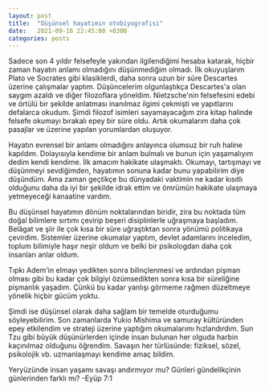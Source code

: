 ```yaml
---
layout: post
title:  "Düşünsel hayatımın otobiyografisi"
date:   2021-09-16 22:45:00 +0300
categories: posts
---
```



Sadece son 4 yıldır felsefeyle yakından ilgilendiğimi hesaba katarak, hiçbir zaman hayatın anlamı olmadığını düşünmediğim olmadı.
İlk okuyuşlarım Plato ve Socrates gibi klasiklerdi, daha sonra uzun bir süre Descartes üzerine çalışmalar yaptım. Düşüncelerim olgunlaştıkça Descartes'a olan saygım azaldı ve diğer filozoflara yöneldim.
Nietzsche'nin felsefesini edebi ve örtülü bir şekilde anlatması inanılmaz ilgimi çekmişti ve yapıtlarını defalarca okudum.
Şimdi filozof isimleri sayamayacağım zira kitap halinde felsefe okumayı bırakalı epey bir süre oldu. Artık okumalarım daha çok pasajlar ve üzerine yapılan yorumlardan oluşuyor.


Hayatın evrensel bir anlamı olmadığını anlayınca olumsuz bir ruh haline kapıldım. Dolayısıyla kendime bir anlam bulmalı ve bunun için yaşamalıyım dedim kendi kendime.
İlk amacım hakikate ulaşmaktı. Okumayı, tartışmayı ve düşünmeyi sevdiğimden, hayatımın sonuna kadar bunu yapabilirim diye düşündüm.
Ama zaman geçtikçe bu dünyadaki vaktimin ne kadar kısıtlı olduğunu daha da iyi bir şekilde idrak ettim ve ömrümün hakikate ulaşmaya yetmeyeceği kanaatine vardım.


Bu düşünsel hayatımın dönüm noktalarından biridir, zira bu noktada tüm doğal bilimlere sırtımı çevirip beşeri disiplinlerle uğraşmaya başladım.
Belâgat ve şiir ile çok kısa bir süre uğraştıktan sonra yönümü politikaya çevirdim.
Sistemler üzerine okumalar yaptım, devlet adamlarını inceledim, toplum bilimiyle haşır neşir oldum ve belki bir psikologdan daha çok insanları anlar oldum.


Tıpkı Adem'in elmayı yedikten sonra bilinçlenmesi ve ardından pişman olması gibi bu kadar çok bilgiyi özümsedikten sonra kısa bir süreliğine pişmanlık yaşadım. Çünkü bu kadar yanlışı görmeme rağmen düzeltmeye yönelik hiçbir gücüm yoktu.


Şimdi ise düşünsel olarak daha sağlam bir temelde oturduğumu söyleyebilirim. Son zamanlarda Yukio Mishima ve samuray kültüründen epey etkilendim ve strateji üzerine yaptığım okumalarımı hızlandırdım.
Sun Tzu gibi büyük düşünürlerden içinde insan bulunan her olguda harbin kaçınılmaz olduğunu öğrendim. Savaşın her türlüsünde: fiziksel, sözel, psikolojik vb. uzmanlaşmayı kendime amaç bildim.

Yeryüzünde insan yaşamı savaşı andırmıyor mu? Günleri gündelikçinin günlerinden farklı mı? -Eyüp 7:1

